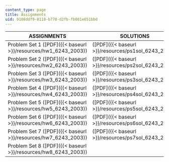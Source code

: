 ```yaml
---
content_type: page
title: Assignments
uid: 9108ddf9-8118-b770-d2fb-fb081e651bbd
---
```


| ASSIGNMENTS | SOLUTIONS | SUPPORTING FILES |
| --- | --- | --- |
| Problem Set 1 ([PDF]({{< baseurl >}}/resources/hw1_6243_2003)) | ([PDF]({{< baseurl >}}/resources/ps1sol_6243_2003)) | &nbsp; |
| Problem Set 2 ([PDF]({{< baseurl >}}/resources/hw2_6243_2003)) | ([PDF]({{< baseurl >}}/resources/ps2sol_6243_2003)) | &nbsp; |
| Problem Set 3 ([PDF]({{< baseurl >}}/resources/hw3_6243_2003)) | ([PDF]({{< baseurl >}}/resources/ps3sol_6243_2003)) | &nbsp; |
| Problem Set 4 ([PDF]({{< baseurl >}}/resources/hw4_6243_2003)) | ([PDF]({{< baseurl >}}/resources/ps4sol_6243_2003)) | &nbsp; |
| Problem Set 5 ([PDF]({{< baseurl >}}/resources/hw5_6243_2003)) | ([PDF]({{< baseurl >}}/resources/ps5sol_6243_2003)) | hw5\_4\_6243\_2003.m ([M](./resolveuid/c399b34bb2ae6b9fa91bbd9efb4843e0)) |
| Problem Set 6 ([PDF]({{< baseurl >}}/resources/hw6_6243_2003)) | ([PDF]({{< baseurl >}}/resources/ps6sol_6243_2003)) | hw6\_3\_6243\_2003.m ([M](./resolveuid/9d12bfa0966d83559e4ea441959bef26)) |
| Problem Set 7 ([PDF]({{< baseurl >}}/resources/hw7_6243_2003)) | ([PDF]({{< baseurl >}}/resources/ps7sol_6243_2003)) | hw7\_1\_6243\_2003.m ([M](./resolveuid/e3a43d6b53618aeae6970cde3e1fc0ca)) |
| Problem Set 8 ([PDF]({{< baseurl >}}/resources/hw8_6243_2003)) | &nbsp; |